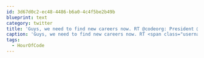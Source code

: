 ```yaml
---
id: 3d67d0c2-ec48-4486-b6a0-4c4f5be2b49b
blueprint: text
category: twitter
title: 'Guys, we need to find new careers now. RT @codeorg: President @BarackObama is learning an #HourOfCode! pic.twitter.com/LdqhD1q7st'
caption: 'Guys, we need to find new careers now. RT <span class="username username_linked">@<a href="https://twitter.com/codeorg" title="Code.org">codeorg</a></span>: President <span class="username username_linked">@<a href="https://twitter.com/BarackObama" title="Barack Obama">BarackObama</a></span> is learning an <span class="hashtag hashtag_local">#<a href="http://tweettemp.darylchymko.ca/?tag=hourofcode">HourOfCode</a>! <a href="https://twitter.com/codeorg/status/541997370356269057/photo/1" title="https://twitter.com/codeorg/status/541997370356269057/photo/1" class="link link_untco link_untco_image">pic.twitter.com/LdqhD1q7st</a><span class="embed_image embed_image_yes"><a href="https://twitter.com/codeorg/status/541997370356269057/photo/1"><img alt=''b4wpvhacmaaq5xo-4911192'' src=''/images/2022/11/d8b56-b4wpvhacmaaq5xo-4911192.jpg'' /></a></span>'
tags:
  - HourOfCode
---
```

